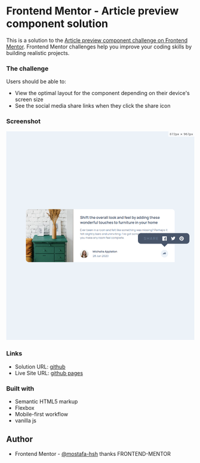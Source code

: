 # Frontend Mentor - Article preview component solution

This is a solution to the [Article preview component challenge on Frontend Mentor](https://www.frontendmentor.io/challenges/article-preview-component-dYBN_pYFT). Frontend Mentor challenges help you improve your coding skills by building realistic projects. 

### The challenge

Users should be able to:

- View the optimal layout for the component depending on their device's screen size
- See the social media share links when they click the share icon

### Screenshot

![](./screenshot.png)

### Links

- Solution URL: [github](https://github.com/mostafa-hsh/Article-preview-component)
- Live Site URL: [github pages](https://mostafa-hsh.github.io/Article-preview-component/)

### Built with

- Semantic HTML5 markup
- Flexbox
- Mobile-first workflow
- vanilla js


## Author

- Frontend Mentor - [@mostafa-hsh](https://www.frontendmentor.io/profile/mostafa-hsh)
thanks FRONTEND-MENTOR